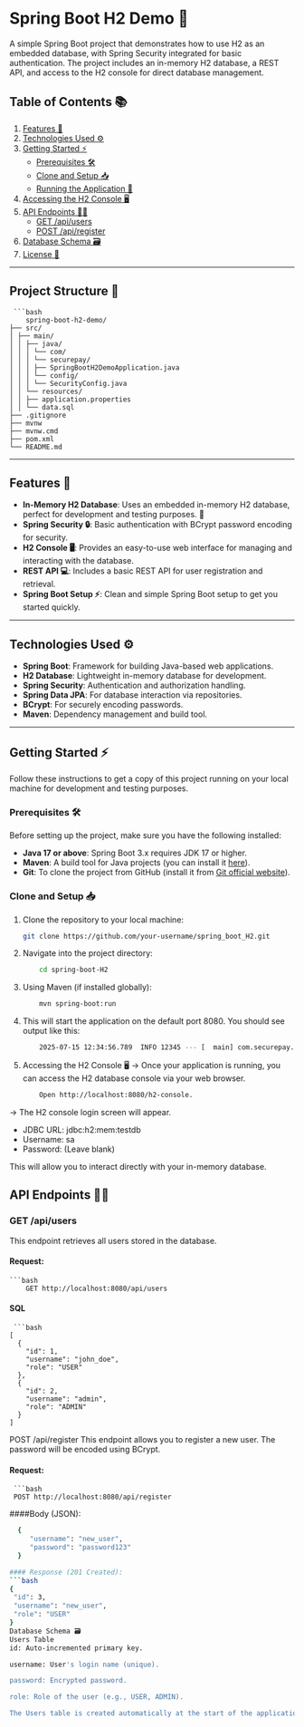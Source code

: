 # **Spring Boot H2 Demo 🚀**

A simple Spring Boot project that demonstrates how to use H2 as an embedded database, with Spring Security integrated for basic authentication. The project includes an in-memory H2 database, a REST API, and access to the H2 console for direct database management.

## **Table of Contents 📚**

1. [Features 🌟](#features)
2. [Technologies Used ⚙️](#technologies-used)
3. [Getting Started ⚡](#getting-started)
    - [Prerequisites 🛠](#prerequisites)
    - [Clone and Setup 📥](#clone-and-setup)
    - [Running the Application 🚀](#running-the-application)
4. [Accessing the H2 Console 🖥](#accessing-the-h2-console)
5. [API Endpoints 🧑‍💻](#api-endpoints)
    - [GET /api/users](#get-apiv1users)
    - [POST /api/register](#post-apiv1register)
6. [Database Schema 🗃](#database-schema)
7. [License 📜](#license)

---
## **Project Structure 🌟**
     ```bash
        spring-boot-h2-demo/
    ├── src/
    │ ├── main/
    │ │ ├── java/
    │ │ │ └── com/
    │ │ │ └── securepay/
    │ │ │ ├── SpringBootH2DemoApplication.java
    │ │ │ └── config/
    │ │ │ └── SecurityConfig.java
    │ │ └── resources/
    │ │ ├── application.properties
    │ │ └── data.sql
    ├── .gitignore
    ├── mvnw
    ├── mvnw.cmd
    ├── pom.xml
    └── README.md

---
## **Features 🌟**

- **In-Memory H2 Database**: Uses an embedded in-memory H2 database, perfect for development and testing purposes. 💾
- **Spring Security 🔒**: Basic authentication with BCrypt password encoding for security.
- **H2 Console 🖥**: Provides an easy-to-use web interface for managing and interacting with the database.
- **REST API 💻**: Includes a basic REST API for user registration and retrieval.
- **Spring Boot Setup ⚡**: Clean and simple Spring Boot setup to get you started quickly.

---

## **Technologies Used ⚙️**

- **Spring Boot**: Framework for building Java-based web applications.
- **H2 Database**: Lightweight in-memory database for development.
- **Spring Security**: Authentication and authorization handling.
- **Spring Data JPA**: For database interaction via repositories.
- **BCrypt**: For securely encoding passwords.
- **Maven**: Dependency management and build tool.

---

## **Getting Started ⚡**

Follow these instructions to get a copy of this project running on your local machine for development and testing purposes.

### **Prerequisites 🛠**

Before setting up the project, make sure you have the following installed:

- **Java 17 or above**: Spring Boot 3.x requires JDK 17 or higher.
- **Maven**: A build tool for Java projects (you can install it [here](https://maven.apache.org/install.html)).
- **Git**: To clone the project from GitHub (install it from [Git official website](https://git-scm.com/)).

### **Clone and Setup 📥**

1. Clone the repository to your local machine:
   ```bash
   git clone https://github.com/your-username/spring_boot_H2.git

2. Navigate into the project directory:
   ```bash
       cd spring-boot-H2
3. Using Maven (if installed globally):
   ```bash
       mvn spring-boot:run
4. This will start the application on the default port 8080. You should see output like this:
   ```bash
       2025-07-15 12:34:56.789  INFO 12345 --- [  main] com.securepay.SpringBootH2DemoApplication  : Started SpringBootH2DemoApplication in 3.5 seconds (JVM running for 4.2)
5. Accessing the H2 Console 🖥
-> Once your application is running, you can access the H2 database console via your web browser.
   ```bash
       Open http://localhost:8080/h2-console.

-> The H2 console login screen will appear.

* JDBC URL: jdbc:h2:mem:testdb
* Username: sa
* Password: (Leave blank)

This will allow you to interact directly with your in-memory database.

## API Endpoints 🧑‍💻

### **GET /api/users**

This endpoint retrieves all users stored in the database.

#### Request:
    ```bash
        GET http://localhost:8080/api/users
#### SQL       
     ```bash
    [
      {
        "id": 1,
        "username": "john_doe",
        "role": "USER"
      },
      {
        "id": 2,
        "username": "admin",
        "role": "ADMIN"
      }
    ]

POST /api/register
This endpoint allows you to register a new user. The password will be encoded using BCrypt.

#### Request:
     ```bash
     POST http://localhost:8080/api/register


####Body (JSON):
 ```bash
   {
      "username": "new_user",
      "password": "password123"
   }

#### Response (201 Created):
 ```bash
{
  "id": 3,
  "username": "new_user",
  "role": "USER"
}
Database Schema 🗃
Users Table
id: Auto-incremented primary key.

username: User's login name (unique).

password: Encrypted password.

role: Role of the user (e.g., USER, ADMIN).

The Users table is created automatically at the start of the application using Hibernate DDL.


